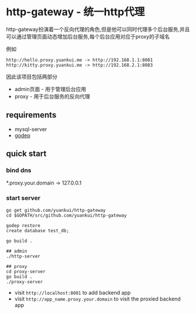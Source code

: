 # http-gateway - 统一http代理

http-gateway扮演着一个反向代理的角色,但是他可以同时代理多个后台服务,并且可以通过管理页面动态增加后台服务,每个后台应用对应于proxy的子域名

例如

	http://hello.proxy.yuankui.me -> http://192.168.1.1:8081
	http://kitty.proxy.yuankui.me -> http://192.168.2.1:8083

因此该项目包括两部分

- admin页面 - 用于管理后台应用
- proxy - 用于后台服务的反向代理

## requirements

- mysql-server
- [godep](https://github.com/tools/godep/)

## quick start

### bind dns

*.proxy.your.domain -> 127.0.0.1

### start server
	go get github.com/yuankui/http-gateway
	cd $GOPATH/src/github.com/yuankui/http-gateway
	
	godep restore
	create database test_db;
	
	go build .
	
	## admin
	./http-server
	
	## proxy
	cd proxy-server
	go build .
	./proxy-server
	
	
- visit `http://localhost:8081` to add backend app
- visit `http://app_name.proxy.your.domain` to visit the proxied backend app




